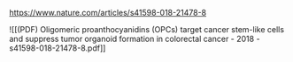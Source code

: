 
https://www.nature.com/articles/s41598-018-21478-8

![[(PDF) Oligomeric proanthocyanidins (OPCs) target cancer stem-like cells and suppress tumor organoid formation in colorectal cancer - 2018 - s41598-018-21478-8.pdf]]

